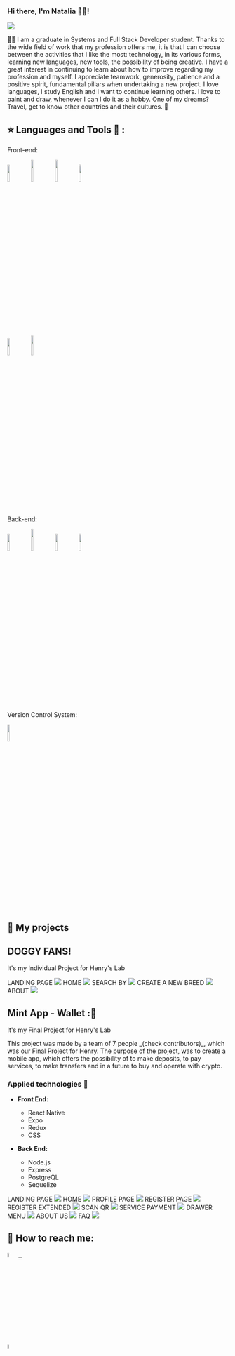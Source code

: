 ### Hi there, I'm Natalia 👩‍💻!

<p align='left'>
    <img src='https://github.com/Natalia977/Natalia977/blob/main/images/fondo%20de%20escritorio2.PNG' </img>
</p>

👩‍💻 I am a graduate in Systems and Full Stack Developer student. Thanks to the wide field of work that my profession offers me, it is that I can choose between the activities that I like the most: technology, in its various forms, learning new languages, new tools, the possibility of being creative. I have a great interest in continuing to learn about how to improve regarding my profession and myself. I appreciate teamwork, generosity, patience and a positive spirit, fundamental pillars when undertaking a new project.
I love languages, I study English and I want to continue learning others.
I love to paint and draw, whenever I can I do it as a hobby.
One of my dreams? Travel, get to know other countries and their cultures. 🙌


## :star: Languages and Tools :hammer: :

Front-end:
<p>
  <code><img width="10%" src="https://www.vectorlogo.zone/logos/w3_html5/w3_html5-ar21.svg"></code>
  <code><img width="10%" height="50px" src="https://github.com/WanCirone/wancirone/blob/main/logos/1200px-Devicon-css3-plain.svg.png"></code>
  <code><img width="10%" height="50px" src="https://github.com/WanCirone/wancirone/blob/main/logos/javascript-1.svg"></code>
  <code><img width="10%" src="https://www.vectorlogo.zone/logos/getbootstrap/getbootstrap-ar21.svg"></code>
  <br />
  <code><img width="10%" src="https://www.vectorlogo.zone/logos/reactjs/reactjs-ar21.svg"></code>
  <code><img width="10%" height="45" src="https://cdn.worldvectorlogo.com/logos/redux.svg"></code>
</p>
Back-end:
<p>
  <code><img width="10%" src="https://www.vectorlogo.zone/logos/nodejs/nodejs-ar21.svg"></code>
  <code><img  width="10%" height="50px" src="https://github.com/WanCirone/wancirone/blob/main/logos/expressjs.svg"></code>
  <code><img width="10%" src="https://www.vectorlogo.zone/logos/postgresql/postgresql-ar21.svg"></code>
  <code><img width="10%" src="https://www.vectorlogo.zone/logos/sequelizejs/sequelizejs-ar21.svg"></code>
  <br />
</p>
Version Control System:
<p>
    <code><img width="10%" src="https://www.vectorlogo.zone/logos/git-scm/git-scm-ar21.svg"></code>
</p>

&nbsp;


## :pushpin: My projects
## DOGGY FANS!
It's my Individual Project for Henry's Lab
<p>
  LANDING PAGE
  <a><img src="https://github.com/Natalia977/Natalia977/blob/main/images/doggyfans_landing.PNG"></a>
  HOME
  <a><img src="https://github.com/Natalia977/Natalia977/blob/main/images/doggyfans_allbreeds.PNG"></a>
  SEARCH BY
  <a><img src="https://github.com/Natalia977/Natalia977/blob/main/images/doggyfans_search.PNG"></a>
  CREATE A NEW BREED
  <a><img src="https://github.com/Natalia977/Natalia977/blob/main/images/doggyfans_create.PNG"></a>
  ABOUT
  <a><img src="https://github.com/Natalia977/Natalia977/blob/main/images/doggyfans_about.PNG"></a>
</p>

## Mint App - Wallet :💚
It's my Final Project for Henry's Lab
<p>
This project was made by a team of 7 people _(check contributors)_, which was our Final Project for Henry. The purpose of the project, was to create a mobile app, which offers the possibility of to make deposits, to pay services, to make transfers and in a future to buy and operate with crypto.
</p>

### Applied technologies :hammer:

- **Front End:**

  - React Native
  - Expo
  - Redux
  - CSS

- **Back End:**
  - Node.js
  - Express
  - PostgreQL
  - Sequelize

<p>
  LANDING PAGE
  <a><img src="https://github.com/Natalia977/Natalia977/blob/main/images/landingPage.jpg"></a>
  HOME
  <a><img src="https://github.com/Natalia977/Natalia977/blob/main/images/homePage.jpg"></a>
  PROFILE PAGE
  <a><img src="https://github.com/Natalia977/Natalia977/blob/main/images/profilePage.jpg"></a>
  REGISTER PAGE
  <a><img src="https://github.com/Natalia977/Natalia977/blob/main/images/registerPage.jpg"></a>
  REGISTER EXTENDED
  <a><img src="https://github.com/Natalia977/Natalia977/blob/main/images/registerExtended.jpg"></a>
  SCAN QR 
  <a><img src="https://github.com/Natalia977/Natalia977/blob/main/images/scanQRPage.jpg"></a>
  SERVICE PAYMENT
  <a><img src="https://github.com/Natalia977/Natalia977/blob/main/images/servicePaymentPage.jpg"></a>
  DRAWER MENU
  <a><img src="https://github.com/Natalia977/Natalia977/blob/main/images/drawerPage.jpg"></a>
  ABOUT US
  <a><img src="https://github.com/Natalia977/Natalia977/blob/main/images/aboutUsPage.jpg"></a>
  FAQ 
  <a><img src="https://github.com/Natalia977/Natalia977/blob/main/images/faqPage.jpg"></a>

</p>


## :paperclip: How to reach me:
<span >
<a href="https://www.linkedin.com/in/natalia-suarez-full-stack-developer/" ><img width="5%" src="https://github.com/Natalia977/Natalia977/blob/main/images/png-clipart-linkedin-linkedin.png"> &nbsp;

<a href="mailto:natu977@gmail.com" ><img width="5%" src="https://github.com/Natalia977/Natalia977/blob/main/images/gmail-logo-4-1.png">

</span>






